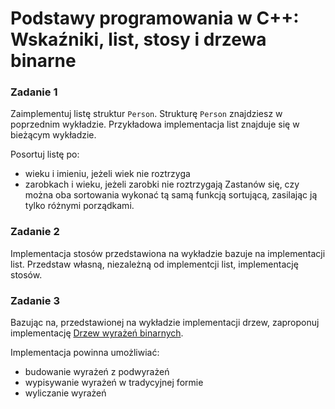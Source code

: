 # Podstawy programowania w C++: Wskaźniki, list, stosy i drzewa binarne


### Zadanie 1
Zaimplementuj listę struktur `Person`. Strukturę `Person` znajdziesz w poprzednim wykładzie.
Przykładowa implementacja list znajduje się w bieżącym wykładzie.

Posortuj listę po:
- wieku i imieniu, jeżeli wiek nie roztrzyga
- zarobkach i wieku, jeżeli zarobki nie roztrzygają
Zastanów się, czy można oba sortowania wykonać tą samą funkcją sortującą, 
zasilając ją tylko różnymi porządkami.

### Zadanie 2
Implementacja stosów przedstawiona na wykładzie bazuje na implementacji list.
Przedstaw własną, niezależną od implementcji list, implementację stosów.

### Zadanie 3
Bazując na, przedstawionej na wykładzie implementacji drzew, zaproponuj implementację 
[Drzew wyrażeń binarnych](https://en.wikipedia.org/wiki/Binary_expression_tree).

Implementacja powinna umożliwiać:
- budowanie wyrażeń z podwyrażeń
- wypisywanie wyrażeń w tradycyjnej formie
- wyliczanie wyrażeń